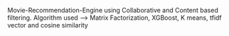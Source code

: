 Movie-Recommendation-Engine using Collaborative and Content based filtering.
Algorithm used --> Matrix Factorization, XGBoost, K means, tfidf vector and cosine similarity
